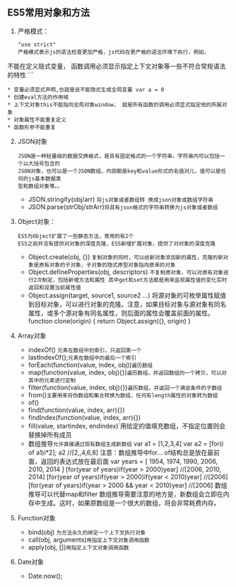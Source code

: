 ## ES5常用对象和方法

1. 严格模式：

	```
	"use strict"
	严格模式表示js的语法检查更加严格，js代码在更严格的语法环境下执行，例如，
  不能在定义隐式变量， 函数调用必须显示指定上下文对象等一些不符合常规语法的特性
	```
	
	* 变量必须显式声明,也就是说不能隐式生成全局变量 var a = 0
	* 创建eval方法的作用域
	* 上下文对象this不能指向全局对象window， 就是所有函数的调用必须显式指定他的所属对象
	* 对象属性不能重复定义
	* 函数形参不能重复
2. JSON对象
	```
	JSON是一种轻量级的数据交换格式，是具有固定格式的一个字符串，字符串内可以包括一个以大括号包含的
	JSON对象，也可以是一个JSON数组，内部都是key和value形式的名值对儿，值可以是任何的js基本数据类
	型和数组对象等。。
	```
	* JSON.stringify(obj/arr) `将js对象或者数组转 换成json对象或数组字符串`
	* JSON.parse(strObj/strArr)`将具有json格式的字符串转换为js对象或者数组`
3. Object对象：
	```
	ES5为Object扩展了一些静态方法，常用的有2个
	ES5之前并没有提供对对象的深度克隆，ES5新增扩展对象，提供了对对象的深度克隆
	```
	* Object.create(obj, {}) `复制对象的同时，可以给新对象添加新的属性，克隆的新对象是原有对象的子对象，子对象的隐式原型对象指向原来的对象`
	* Object.defineProperties(obj, descriptors)
		`不复制原对象，可以对原有对象进行2次制定，包括新增方法和属性
		其中get和set方法都是用来监视属性值的变化实时返回和设置当前属性值
		`
	* Object.assign(target, source1, source2 ...)
			将源对象的可枚举属性赋值到目标对象，可以进行对象的克隆。注意，如果目标对象与源对象有同名属性，或多个源对象有同名属性，则后面的属性会覆盖前面的属性。
			function clone(origin)
			{
				return Object.assign({}, origin)
			}
	
4. Array对象
	* indexOf() `元素在数组中的索引，只返回第一个`
	* lastIndexOf();`元素在数组中的最后一个索引`
	* forEach(function(value, index, obj))`遍历数组`
	* map(function(value, index, obj){})`遍历数组，并返回数组的一个拷贝，可以对其中的元素进行定制`
	* filter(function(value, index, obj){})`遍历数组，并返回一个满足条件的子数组`
	* from()`主要用来将伪数组和集合转换为数组，任何有length属性的对象转为数组`
	* of()
	* find(function(value, index, arr){})
	* findIndex(function(value, index, arr){})
	* fill(value, startindex, endindex)`用给定的值填充数组，不指定位置则会替换掉所有成员
	* 数组推导`允许直接通过现有数组生成新数组`
			var a1 = [1,2,3,4]
			var a2 = [for(i of a1)i*2];
			a2 //[2,,4,6,8]
				注意：数组推导中for... of结构总是放在最前面，返回的表达式放在最后面
			var years = [ 1954, 1974, 1990, 2006, 2010, 2014 ]
			[for(year of years)if(year > 2000)year]
			//[2006, 2010, 2014]
			[for(year of years)if(year > 2000)if(year < 2010)year]
			//[2006]
			[for(year of years)if(year > 2000 && year < 2010)year]
			//[2006]
				数组推导可以代替map和filter
			数组推导需要注意的地方是，新数组会立即在内存中生成。这时，如果原数组是一个很大的数组，将会非常耗费内存。
5. Function对象
	* bind(obj) `为方法永久的绑定一个上下文执行对象`
	* call(obj, arguments)`用指定上下文对象调用函数`
	* apply(obj, [])`用指定上下文对象调用函数`
6. Date对象
	* Date.now();

